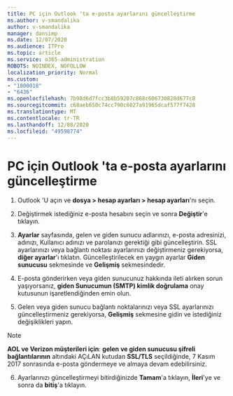 ```yaml
---
title: PC için Outlook 'ta e-posta ayarlarını güncelleştirme
ms.author: v-smandalika
author: v-smandalika
manager: dansimp
ms.date: 12/07/2020
ms.audience: ITPro
ms.topic: article
ms.service: o365-administration
ROBOTS: NOINDEX, NOFOLLOW
localization_priority: Normal
ms.custom:
- "1800018"
- "6436"
ms.openlocfilehash: 7b98d6d7fcc3b8b59207c868c606730828d677c8
ms.sourcegitcommit: c68aeb650c74cc790c6027a91965dcaf577f7428
ms.translationtype: MT
ms.contentlocale: tr-TR
ms.lasthandoff: 12/08/2020
ms.locfileid: "49598774"
---
```

# <a name="how-to-update-email-settings-in-outlook-for-pc"></a>PC için Outlook 'ta e-posta ayarlarını güncelleştirme

1. Outlook 'U açın ve **dosya > hesap ayarları > hesap ayarları**'nı seçin.

2. Değiştirmek istediğiniz e-posta hesabını seçin ve sonra **Değiştir**'e tıklayın. 

3. **Ayarlar** sayfasında, gelen ve giden sunucu adlarınızı, e-posta adresinizi, adınızı, Kullanıcı adınızı ve parolanızı gerektiği gibi güncelleştirin. SSL ayarlarınızı veya bağlantı noktası ayarlarınızı değiştirmeniz gerekiyorsa, **diğer ayarlar**'ı tıklatın. Güncelleştirilecek en yaygın ayarlar **Giden sunucusu** sekmesinde ve **Gelişmiş** sekmesindedir.

4. E-posta gönderirken veya giden sunucunuz hakkında ileti alırken sorun yaşıyorsanız, **giden Sunucumun (SMTP) kimlik doğrulama** onay kutusunun işaretlendiğinden emin olun.

5. Gelen veya giden sunucu bağlantı noktalarınızı veya SSL ayarlarınızı güncelleştirmeniz gerekiyorsa, **Gelişmiş** sekmesine gidin ve istediğiniz değişiklikleri yapın.

> [!NOTE]
> **AOL ve Verizon müşterileri için**: **gelen ve giden sunucusu şifreli bağlantılarının** altındaki AÇıLAN kutudan **SSL/TLS** seçildiğinde, 7 Kasım 2017 sonrasında e-posta göndermeye ve almaya devam edebilirsiniz.

6. Ayarlarınızı güncelleştirmeyi bitirdiğinizde **Tamam**'a tıklayın, **İleri**'ye ve sonra da **bitiş**'a tıklayın.



